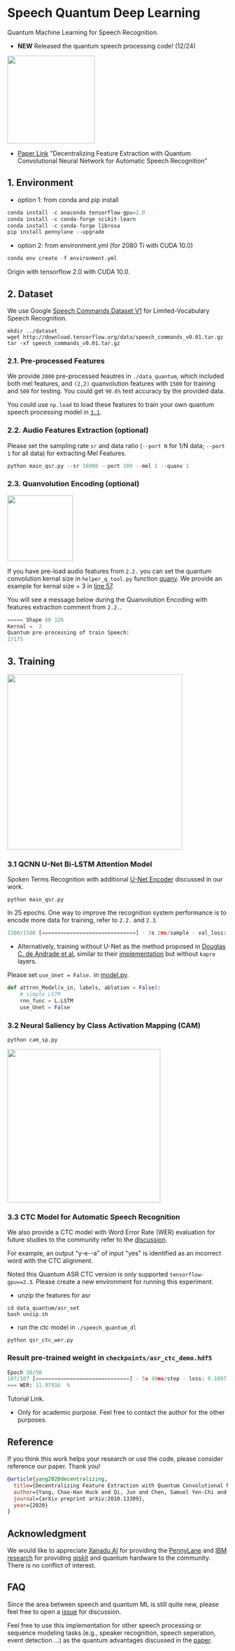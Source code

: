 # Speech Quantum Deep Learning
Quantum Machine Learning for Speech Recognition.

- **NEW** Released the quantum speech processing code! (12/24) 

<img src="https://github.com/huckiyang/speech_quantum_dl/blob/main/images/demo.png" width="200">

- [Paper Link](https://arxiv.org/abs/2010.13309) "Decentralizing Feature Extraction with Quantum Convolutional Neural Network for Automatic Speech Recognition" 

## 1. Environment

- option 1: from conda and pip install
```python
conda install -c anaconda tensorflow-gpu=2.0
conda install -c conda-forge scikit-learn 
conda install -c conda-forge librosa 
pip install pennylane --upgrade 
```

- option 2: from environment.yml (for 2080 Ti with CUDA 10.0) 
```python
conda env create -f environment.yml
```

Origin with tensorflow 2.0 with CUDA 10.0.

## 2. Dataset

We use Google [Speech Commands Dataset V1](https://ai.googleblog.com/2017/08/launching-speech-commands-dataset.html) for Limited-Vocabulary Speech Recognition.

```shell
mkdir ../dataset
wget http://download.tensorflow.org/data/speech_commands_v0.01.tar.gz
tar -xf speech_commands_v0.01.tar.gz
```

### 2.1. Pre-processed Features

We provide `2000` pre-processed feautres in `./data_quantum`, which included both mel features, and `(2,2)` quanvolution features with `1500` for training and `500` for testing. You could get `90.6%` test accuracy by the provided data.                              

You could use `np.load` to load these features to train your own quantum speech processing model in [`3.1`](https://github.com/huckiyang/speech_quantum_dl/blob/main/README.md#3-training). 

### 2.2. Audio Features Extraction (optional)

Please set the sampling rate `sr` and data ratio (`--port N` for 1/N data; `--port 1` for all data) for extracting Mel Features.

```python
python main_qsr.py --sr 16000 --port 100 --mel 1 --quanv 1
```

### 2.3. Quanvolution Encoding (optional)

<img src="https://github.com/huckiyang/speech_quantum_dl/blob/main/images/Quanv.png" width="150">

If you have pre-load audio features from `2.2.` you can set the quantum convolution kernal size in `helper_q_tool.py` function [quanv](https://github.com/huckiyang/speech_quantum_dl/blob/main/helper_q_tool.py#L47). We provide an example for kernal size = 3 in [line 57](https://github.com/huckiyang/speech_quantum_dl/blob/main/helper_q_tool.py#L57).

You will see a message below during the Quanvolution Encoding with features extraction comment from `2.2.`.

```python
===== Shape 60 126
Kernal =  2
Quantum pre-processing of train Speech:
2/175
```

## 3. Training

<img src="https://github.com/huckiyang/speech_quantum_dl/blob/main/images/QCNN_Sys_ASR.png" width="400">

### 3.1 QCNN U-Net Bi-LSTM Attention Model

Spoken Terms Recognition with additional [U-Net Encoder](https://arxiv.org/abs/2010.13309) discussed in our work.

```shell
python main_qsr.py
```

In 25 epochs. One way to improve the recognition system performance is to encode more data for training, refer to `2.2.` and `2.3`.

```python
1500/1500 [==============================] - 3s 2ms/sample - val_loss: 0.4408 - val_accuracy: 0.9060                              
```

- Alternatively, training without U-Net as the method proposed in [Douglas C. de Andrade et al.](https://arxiv.org/abs/1808.08929) similar to their [implementation](https://github.com/douglas125/SpeechCmdRecognition) but without `kapre` layers.

Please set `use_Unet = False.` in [model.py](https://github.com/huckiyang/speech_quantum_dl/blob/main/models.py#L81).

```python
def attrnn_Model(x_in, labels, ablation = False):
    # simple LSTM
    rnn_func = L.LSTM
    use_Unet = False
```
### 3.2 Neural Saliency by Class Activation Mapping (CAM)

```shell
python cam_sp.py
```

<img src="https://github.com/huckiyang/speech_quantum_dl/blob/main/images/cam_sp_0.png" width="350">

### 3.3 CTC Model for Automatic Speech Recognition 

We also provide a CTC model with Word Error Rate (WER) evaluation for future studies to the community refer to the [discussion](https://arxiv.org/abs/2010.13309). 

For example, an output "y-e--a" of input "yes" is identified as an incorrect word with the CTC alignment.

Noted this Quantum ASR CTC version is only supported `tensorflow-gpu==2.3`. Please create a new environment for running this experiment.

- unzip the features for asr

```
cd data_quantum/asr_set
bash unzip.sh
```

- run the ctc model in `./speech_quantum_dl`

```shell
python qsr_ctc_wer.py
```

### Result pre-trained weight in `checkpoints/asr_ctc_demo.hdf5`

```python
Epoch 38/50
107/107 [==============================] - 5s 49ms/step - loss: 0.1097 - val_loss: 0.5990
=== WER: 11.97916  %
```

Tutorial Link. 

- Only for academic purpose. Feel free to contact the author for the other purposes.

## Reference

If you think this work helps your research or use the code, please consider reference our paper. Thank you!

```bib
@article{yang2020decentralizing,
  title={Decentralizing Feature Extraction with Quantum Convolutional Neural Network for Automatic Speech Recognition},
  author={Yang, Chao-Han Huck and Qi, Jun and Chen, Samuel Yen-Chi and Chen, Pin-Yu and Siniscalchi, Sabato Marco and Ma, Xiaoli and Lee, Chin-Hui},
  journal={arXiv preprint arXiv:2010.13309},
  year={2020}
}
```

## Acknowledgment 

We would like to appreciate [Xanadu AI](https://www.xanadu.ai/) for providing the [PennyLane](https://pennylane.ai/) and [IBM research](https://www.research.ibm.com/) for providing [qiskit](https://qiskit.org/) and quantum hardware to the community. There is no conflict of interest.

## FAQ

Since the area between speech and quantum ML is still quite new, please feel free to open a [issue](https://github.com/huckiyang/speech_quantum_dl/issues) for discussion. 

Feel free to use this implementation for other speech processing or sequence modeling tasks (e.g., speaker recognition, speech seperation, event detection ...) as the quantum advantages discussed in the [paper](https://arxiv.org/abs/2010.13309).
